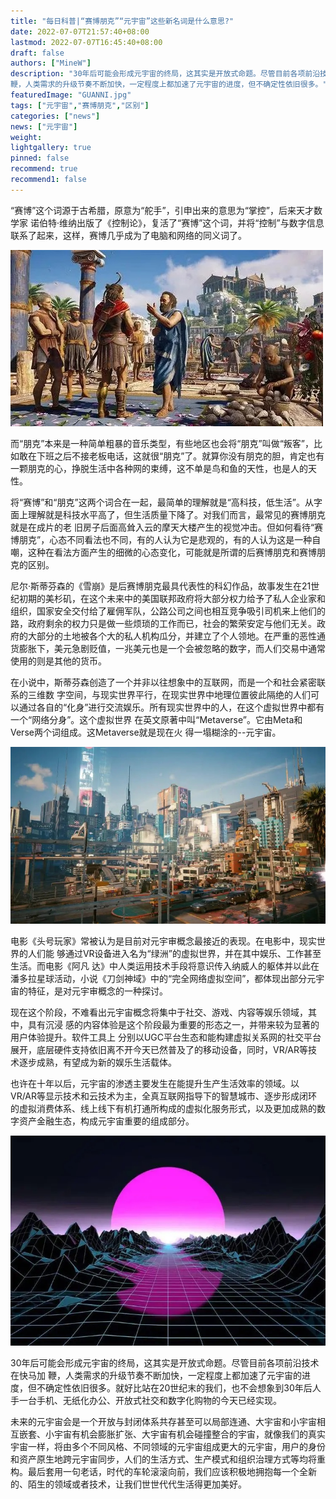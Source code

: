 ```yaml
---
title: "每日科普|“赛博朋克”“元宇宙”这些新名词是什么意思?"
date: 2022-07-07T21:57:40+08:00
lastmod: 2022-07-07T16:45:40+08:00
draft: false
authors: ["MineW"]
description: "30年后可能会形成元宇宙的终局，这其实是开放式命题。尽管目前各项前沿技术在快马加
鞭，人类需求的升级节奏不断加快，一定程度上都加速了元宇宙的进度，但不确定性依旧很多。"
featuredImage: "GUANNI.jpg"
tags: ["元宇宙","赛博朋克","区别"]
categories: ["news"]
news: ["元宇宙"]
weight: 
lightgallery: true
pinned: false
recommend: true
recommend1: false
---
```


“赛博”这个词源于古希腊，原意为“舵手”，引申出来的意思为“掌控”，后来天才数学家
诺伯特·维纳出版了《控制论》，复活了“赛博”这个词，并将“控制”与数字信息联系了起来，这样，赛博几乎成为了电脑和网络的同义词了。

![u=2157807160,915301849&fm=253&fmt=auto&app=138&f=JPEG](u=2157807160,915301849&fm=253&fmt=auto&app=138&f=JPEG.jpg)

而“朋克”本来是一种简单粗暴的音乐类型，有些地区也会将“朋克”叫做“叛客”，比如敢在下班之后不接老板电话，这就很“朋克”了。就算你没有朋克的胆，肯定也有一颗朋克的心，挣脱生活中各种网的束缚，这不单是鸟和鱼的天性，也是人的天性。

将“赛博”和“朋克”这两个词合在一起，最简单的理解就是“高科技，低生活”。从字面上理解就是科技水平高了，但生活质量下降了。对我们而言，最常见的赛博朋克就是在成片的老
旧房子后面高耸入云的摩天大楼产生的视觉冲击。但如何看待“赛博朋克”，心态不同看法也不同，有的人认为它是悲观的，有的人认为这是一种自嘲，这种在看法方面产生的细微的心态变化，可能就是所谓的后赛博朋克和赛博朋克的区别。

尼尔·斯蒂芬森的《雪崩》是后赛博朋克最具代表性的科幻作品，故事发生在21世纪初期的美杉矶，在这个未来中的美国联邦政府将大部分权力给予了私人企业家和组织，国家安全交付给了雇佣军队，公路公司之间也相互竞争吸引司机来上他们的路，政府剩余的权力只是做一些烦琐的工作而已，社会的繁荣安定与他们无关。政府的大部分的土地被各个大的私人机构瓜分，并建立了个人领地。在严重的恶性通货膨胀下，美元急剧贬值，一兆美元也是一个会被忽略的数字，而人们交易中通常使用的则是其他的货币。

在小说中，斯蒂芬森创造了一个并非以往想象中的互联网，而是一个和社会紧密联系的三维数
字空间，与现实世界平行，在现实世界中地理位置彼此隔绝的人们可以通过各自的“化身”进行交流娱乐。所有现实世界中的人，在这个虚拟世界中都有一个“网络分身”。这个虚拟世界
在英文原著中叫“Metaverse”。它由Meta和Verse两个词组成。这Metaverse就是现在火
得一塌糊涂的--元宇宙。

![u=2098025645,514983608&fm=253&fmt=auto&app=120&f=JPEG](u=2098025645,514983608&fm=253&fmt=auto&app=120&f=JPEG.jpg)

电影《头号玩家》常被认为是目前对元宇审概念最接近的表现。在电影中，现实世界的人们能
够通过VR设备进入名为“绿洲”的虚拟世界，并在其中娱乐、工作甚至生活。而电影《阿凡
达》中人类运用技术手段将意识传入纳威人的躯体并以此在潘多拉星球活动，小说《刀剑神域》中的“完全网络虚拟空间”，都体现出部分元宇宙的特征，是对元宇审概念的一种探讨。

现在这个阶段，不难看出元宇宙概念将集中于社交、游戏、内容等娱乐领域，其中，具有沉浸
感的内容体验是这个阶段最为重要的形态之一，并带来较为显著的用户体验提升。软件工具上
分别以UGC平台生态和能构建虚拟关系网的社交平台展开，底层硬件支持依旧离不开今天已然普及了的移动设备，同时，VR/AR等技术逐步成熟，有望成为新的娱乐生活载体。

也许在十年以后，元宇宙的渗透主要发生在能提升生产生活效率的领域。以VR/AR等显示技术和云技术为主，全真互联网指导下的智慧城市、逐步形成闭环的虚拟消费体系、线上线下有机打通所构成的虚拟化服务形式，以及更加成熟的数字资产金融生态，构成元宇宙重要的组成部分。

![u=821595372,4125715005&fm=253&fmt=auto&app=138&f=JPEG](u=821595372,4125715005&fm=253&fmt=auto&app=138&f=JPEG.jpg)

30年后可能会形成元宇宙的终局，这其实是开放式命题。尽管目前各项前沿技术在快马加
鞭，人类需求的升级节奏不断加快，一定程度上都加速了元宇宙的进度，但不确定性依旧很多。就好比站在20世纪末的我们，也不会想象到30年后人手一台手机、无纸化办公、开放式社交和数字化购物的今天已经实现。

未来的元宇宙会是一个开放与封闭体系共存甚至可以局部连通、大宇宙和小宇宙相互嵌套、小宇宙有机会膨胀扩张、大宇宙有机会碰撞整合的宇宙，就像我们的真实宇宙一样，将由多个不同风格、不同领域的元宇宙组成更大的元宇宙，用户的身份和资产原生地跨元宇宙同步，人们的生活方式、生产模式和组织治理方式等均将重构。最后套用一句老话，时代的车轮滚滚向前，我们应该积极地拥抱每一个全新的、陌生的领域或者技术，让我们世世代代生活得更加美好。